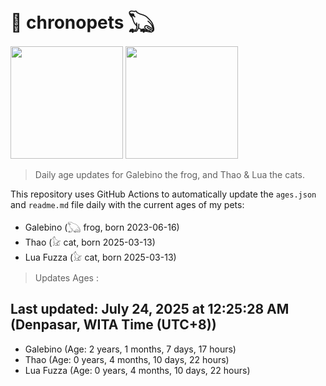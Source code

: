 # 🐾 chronopets 𓆏
<img src="https://github.com/user-attachments/assets/802b3632-7c4b-4232-a3a0-8b1d8fa6f04d" widht=180 height=180 >
<img src="https://github.com/user-attachments/assets/16687005-7ebb-4607-be57-0c8e528fed06" widht=180 height=180 >

> Daily age updates for Galebino the frog, and Thao & Lua the cats.

This repository uses GitHub Actions to automatically update the `ages.json` and `readme.md` file daily with the current ages of my pets: <br>
- Galebino (𓆏 frog, born 2023-06-16)
- Thao (𓃠 cat, born 2025-03-13)
- Lua Fuzza (𓃠 cat, born 2025-03-13)

> Updates Ages :

## Last updated: July 24, 2025 at 12:25:28 AM (Denpasar, WITA Time (UTC+8))

- Galebino (Age: 2 years, 1 months, 7 days, 17 hours)
- Thao (Age: 0 years, 4 months, 10 days, 22 hours)
- Lua Fuzza (Age: 0 years, 4 months, 10 days, 22 hours)

